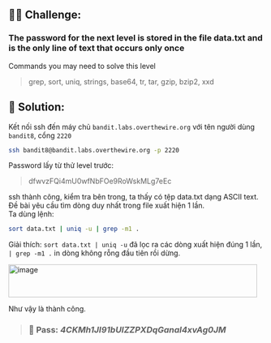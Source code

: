 ## 🕵️‍♂️ Challenge:  
### The password for the next level is stored in the file data.txt and is the only line of text that occurs only once  

Commands you may need to solve this level  
> grep, sort, uniq, strings, base64, tr, tar, gzip, bzip2, xxd
## 📝 Solution:

Kết nối ssh đến máy chủ `bandit.labs.overthewire.org` với tên người dùng `bandit8`, cổng `2220`  
```bash
ssh bandit8@bandit.labs.overthewire.org -p 2220
```
Password lấy từ thử level trước:  
> dfwvzFQi4mU0wfNbFOe9RoWskMLg7eEc

ssh thành công, kiểm tra bên trong, ta thấy có tệp data.txt dạng ASCII text.  
Đề bài yêu cầu tìm dòng duy nhất trong file xuất hiện 1 lần.  
Ta dùng lệnh:  
```bash
sort data.txt | uniq -u | grep -m1 .
```
Giải thích: `sort data.txt | uniq -u` đã lọc ra các dòng xuất hiện đúng 1 lần, `| grep -m1 .` in dòng không rỗng đầu tiên rồi dừng.  

<img width="490" height="65" alt="image" src="https://github.com/user-attachments/assets/89d8d46e-6c9a-4ac7-989f-e751e72e79d5" />

Như vậy là thành công.  

>### 🎯 Pass: ***4CKMh1JI91bUIZZPXDqGanal4xvAg0JM***
